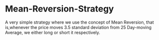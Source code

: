 # Mean-Reversion-Strategy
A very simple strategy where we use the concept of Mean Reversion, that is,whenever the price moves 3.5 standard deviation from 25 Day-moving Average, we either long or short it respectively.





